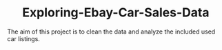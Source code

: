 # <center>Exploring-Ebay-Car-Sales-Data</center>
The aim of this project is to clean the data and analyze the included used car listings.
